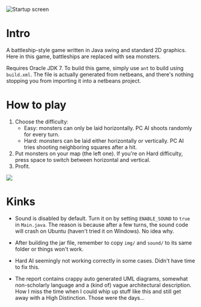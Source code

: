 ![Startup screen](https://raw.github.com/nhanb/sealord/master/screenshots/startup.png "Awesome artwork - courtesy of Wikipedia")

# Intro

A battleship-style game written in Java swing and standard 2D graphics. Here in
this game, battleships are replaced with sea monsters.

Requires Oracle JDK 7. To build this game, simply use `ant` to build using
`build.xml`. The file is actually generated from netbeans, and there's
nothing stopping you from importing it into a netbeans project.

# How to play

1. Choose the difficulty:
    + Easy: monsters can only be laid horizontally. PC AI shoots randomly
    for every turn.
    + Hard: monsters can be laid either horizontally or vertically. PC AI
    tries shooting neighboring squares after a hit.
2. Put monsters on your map (the left one). If you're on Hard difficulty, press
space to switch between horizontal and vertical.
3. Profit.

![](https://raw.github.com/nhanb/sealord/master/screenshots/gameplay.png)

# Kinks

- Sound is disabled by default. Turn it on by setting `ENABLE_SOUND` to `true`
in `Main.java`. The reason is because after a few turns, the sound code will
crash on Ubuntu (haven't tried it on Windows). No idea why.

- After building the jar file, remember to copy `img/` and `sound/` to its
same folder or things won't work.

- Hard AI seemingly not working correctly in some cases. Didn't have time to
fix this.

- The report contains crappy auto generated UML diagrams, somewhat
non-scholarly language and a (kind of) vague architectural description. How
I miss the time when I could whip up stuff like this and still get away with
a High Distinction. Those were the days...
